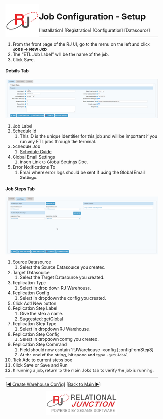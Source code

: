  <a href="http://www.sesamesoftware.com"><img align=left src="../images/RJOrbit110x110.png"></img></a>

#  Job Configuration - Setup

[[Installation](installguide.md)] [[Registration](RegistrationGuide.md)] [[Configuration](configurationGuide.md)] [[Datasource](DatasourceGuide.md)]

---

1. From the front page of the RJ UI, go to the menu on the left and click **Jobs &rarr; New Job**
2. The “ETL Job Label” will be the name of the job.
3. Click Save.

#### Details Tab

![Details Tab](../images/jobsteps2.png)
1. Job Label
2. Schedule Id
   1. This ID is the unique identifier for this job and will be important if you run any ETL jobs through the terminal.
3. Schedule Job
   1. [Schedule Guide](./Supporting/Schedule.md)
4. Global Email Settings
   1. Insert Link to Global Settings Doc.
5. Error Notifications To
   1. Email where error logs should be sent if using the Global Email Settings.

#### Job Steps Tab

![Job Steps Tab](../images/jobsteps3.png)

1. Source Datasource
   1. Select the Source Datasource you created.
2. Target Datasource
   1. Select the Target Datasource you created.
3. Replication Type
   1. Select in drop down RJ Warehouse.
4. Replication Config
   1. Select in dropdown the config you created.
5. Click Add New button
6. Replication Step Label
   1. Give the step a name. 
   2. Suggested: getGlobal
7. Replication Step Type
   1. Select in dropdown RJ Warehouse.
8. Replication Step Config
   1. Select in dropdown config you created.
9. Replication Step Command
   1.  Field should now contain 'RJWarehouse -config [configfromStep8]
   2.  At the end of the string, hit space and type ```-getGlobal```
10. Tick Add to current steps box
11. Click Save or Save and Run
12. If running a job, return to the main Jobs tab to verify the job is running.

---

 [[&#9664; Create Warehouse Config](rjwarehouseconfig.md)] [[Back to Main &#9654;](../README.md)]

 <p align="center" >  <a href="http://www.sesamesoftware.com"><img align=center src="../images/poweredBy.png" height="80px"></img></a> </p>
